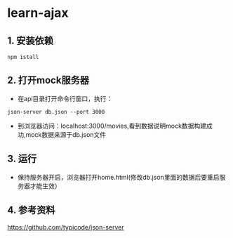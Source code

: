 # learn-ajax
## 1. 安装依赖
```
npm istall
```
## 2. 打开mock服务器
- 在api目录打开命令行窗口，执行：
```
json-server db.json --port 3000
```
- 到浏览器访问：localhost:3000/movies,看到数据说明mock数据构建成功,mock数据来源于db.json文件

## 3. 运行
- 保持服务器开启，浏览器打开home.html(修改db.json里面的数据后要重启服务器才能生效）

## 4. 参考资料
https://github.com/typicode/json-server

